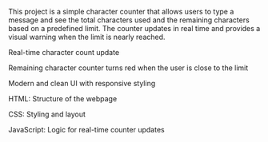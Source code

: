<!-- Character Counter Project -->

<!-- Overview -->

This project is a simple character counter that allows users to type a message and see the total characters used and the remaining characters based on a predefined limit. The counter updates in real time and provides a visual warning when the limit is nearly reached.

<!-- Features -->

Real-time character count update

Remaining character counter turns red when the user is close to the limit

Modern and clean UI with responsive styling

<!-- Technologies Used -->

HTML: Structure of the webpage

CSS: Styling and layout

JavaScript: Logic for real-time counter updates
